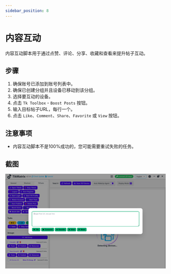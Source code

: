 ```yaml
---
sidebar_position: 8
---
```


# 内容互动

内容互动脚本用于通过点赞、评论、分享、收藏和查看来提升帖子互动。

## 步骤

1. 确保账号已添加到账号列表中。
2. 确保已创建分组并且设备已移动到该分组。
3. 选择要互动的设备。
4. 点击 `Tk Toolbox` - `Boost Posts` 按钮。
5. 输入目标帖子URL，每行一个。
6. 点击 `Like`、`Comment`、`Share`、`Favorite` 或 `View` 按钮。

## 注意事项

* 内容互动脚本不是100%成功的，您可能需要重试失败的任务。

## 截图

![内容互动](../img/boost-posts.png)
